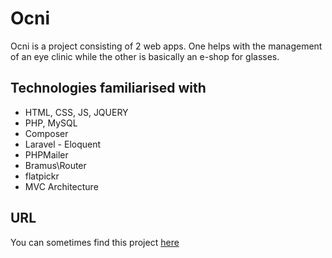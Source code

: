 # Ocni

Ocni is a project consisting of 2 web apps. One helps with the management of an eye clinic while the other is basically an e-shop for glasses.

## Technologies familiarised with

* HTML, CSS, JS, JQUERY
* PHP, MySQL
* Composer
* Laravel - Eloquent
* PHPMailer
* Bramus\Router
* flatpickr
* MVC Architecture

## URL
You can sometimes find this project [here](http://marian.bruhmoment.eu/okularium/, "Okularium")